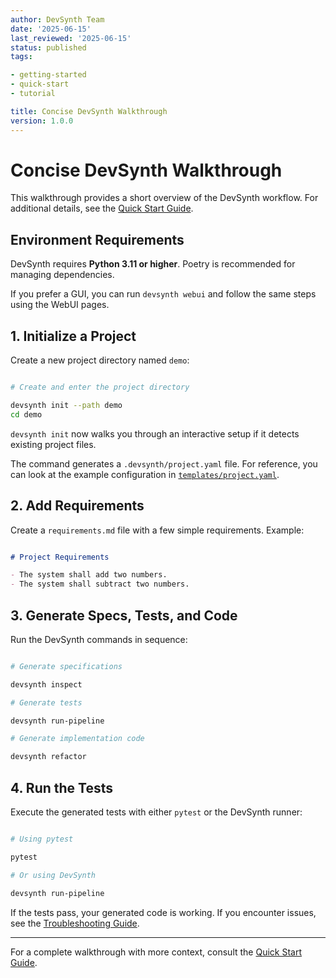 ```yaml
---
author: DevSynth Team
date: '2025-06-15'
last_reviewed: '2025-06-15'
status: published
tags:

- getting-started
- quick-start
- tutorial

title: Concise DevSynth Walkthrough
version: 1.0.0
---
```


# Concise DevSynth Walkthrough

This walkthrough provides a short overview of the DevSynth workflow.
For additional details, see the [Quick Start Guide](quick_start_guide.md).

## Environment Requirements

DevSynth requires **Python 3.11 or higher**. Poetry is recommended for managing dependencies.

If you prefer a GUI, you can run `devsynth webui` and follow the same steps using the WebUI pages.

## 1. Initialize a Project

Create a new project directory named `demo`:

```bash

# Create and enter the project directory

devsynth init --path demo
cd demo
```

`devsynth init` now walks you through an interactive setup if it detects existing project files.

The command generates a `.devsynth/project.yaml` file. For reference, you can look at the example configuration in [`templates/project.yaml`](../../templates/project.yaml).

## 2. Add Requirements

Create a `requirements.md` file with a few simple requirements. Example:

```markdown

# Project Requirements

- The system shall add two numbers.
- The system shall subtract two numbers.

```

## 3. Generate Specs, Tests, and Code

Run the DevSynth commands in sequence:

```bash

# Generate specifications

devsynth inspect

# Generate tests

devsynth run-pipeline

# Generate implementation code

devsynth refactor
```

## 4. Run the Tests

Execute the generated tests with either `pytest` or the DevSynth runner:

```bash

# Using pytest

pytest

# Or using DevSynth

devsynth run-pipeline
```

If the tests pass, your generated code is working. If you encounter issues, see the [Troubleshooting Guide](troubleshooting.md).

---

For a complete walkthrough with more context, consult the [Quick Start Guide](quick_start_guide.md).